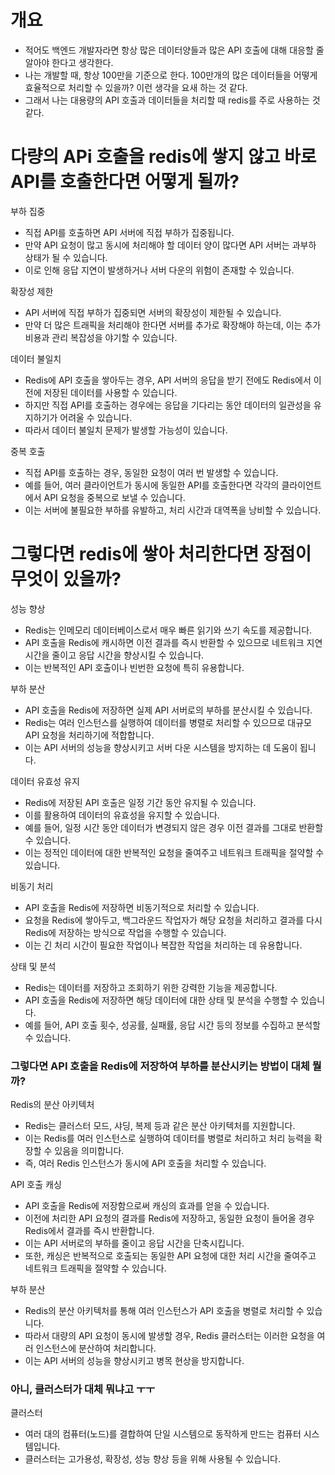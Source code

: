 

# 개요
- 적어도 백엔드 개발자라면 항상 많은 데이터양들과 많은 API 호출에 대해 대응할 줄 알아야 한다고 생각한다.
- 나는 개발할 때, 항상 100만을 기준으로 한다. 100만개의 많은 데이터들을 어떻게 효율적으로 처리할 수 있을까? 이런 생각을 요새 하는 것 같다.
- 그래서 나는 대용량의 API 호출과 데이터들을 처리할 때 redis를 주로 사용하는 것 같다.


# 다량의 APi 호출을 redis에 쌓지 않고 바로 API를 호출한다면 어떻게 될까?
부하 집중
- 직접 API를 호출하면 API 서버에 직접 부하가 집중됩니다.
- 만약 API 요청이 많고 동시에 처리해야 할 데이터 양이 많다면 API 서버는 과부하 상태가 될 수 있습니다.
- 이로 인해 응답 지연이 발생하거나 서버 다운의 위험이 존재할 수 있습니다.


확장성 제한
- API 서버에 직접 부하가 집중되면 서버의 확장성이 제한될 수 있습니다. 
- 만약 더 많은 트래픽을 처리해야 한다면 서버를 추가로 확장해야 하는데, 이는 추가 비용과 관리 복잡성을 야기할 수 있습니다.


데이터 불일치
- Redis에 API 호출을 쌓아두는 경우, API 서버의 응답을 받기 전에도 Redis에서 이전에 저장된 데이터를 사용할 수 있습니다. 
- 하지만 직접 API를 호출하는 경우에는 응답을 기다리는 동안 데이터의 일관성을 유지하기가 어려울 수 있습니다. 
- 따라서 데이터 불일치 문제가 발생할 가능성이 있습니다.


중복 호출
- 직접 API를 호출하는 경우, 동일한 요청이 여러 번 발생할 수 있습니다. 
- 예를 들어, 여러 클라이언트가 동시에 동일한 API를 호출한다면 각각의 클라이언트에서 API 요청을 중복으로 보낼 수 있습니다.
- 이는 서버에 불필요한 부하를 유발하고, 처리 시간과 대역폭을 낭비할 수 있습니다.


# 그렇다면 redis에 쌓아 처리한다면 장점이 무엇이 있을까?
성능 향상
- Redis는 인메모리 데이터베이스로서 매우 빠른 읽기와 쓰기 속도를 제공합니다.
- API 호출을 Redis에 캐시하면 이전 결과를 즉시 반환할 수 있으므로 네트워크 지연 시간을 줄이고 응답 시간을 향상시킬 수 있습니다. 
- 이는 반복적인 API 호출이나 빈번한 요청에 특히 유용합니다.

부하 분산
- API 호출을 Redis에 저장하면 실제 API 서버로의 부하를 분산시킬 수 있습니다. 
- Redis는 여러 인스턴스를 실행하여 데이터를 병렬로 처리할 수 있으므로 대규모 API 요청을 처리하기에 적합합니다. 
- 이는 API 서버의 성능을 향상시키고 서버 다운 시스템을 방지하는 데 도움이 됩니다.

데이터 유효성 유지
- Redis에 저장된 API 호출은 일정 기간 동안 유지될 수 있습니다.
- 이를 활용하여 데이터의 유효성을 유지할 수 있습니다. 
- 예를 들어, 일정 시간 동안 데이터가 변경되지 않은 경우 이전 결과를 그대로 반환할 수 있습니다.
- 이는 정적인 데이터에 대한 반복적인 요청을 줄여주고 네트워크 트래픽을 절약할 수 있습니다.


비동기 처리
- API 호출을 Redis에 저장하면 비동기적으로 처리할 수 있습니다. 
- 요청을 Redis에 쌓아두고, 백그라운드 작업자가 해당 요청을 처리하고 결과를 다시 Redis에 저장하는 방식으로 작업을 수행할 수 있습니다.
- 이는 긴 처리 시간이 필요한 작업이나 복잡한 작업을 처리하는 데 유용합니다.

상태 및 분석
- Redis는 데이터를 저장하고 조회하기 위한 강력한 기능을 제공합니다.
- API 호출을 Redis에 저장하면 해당 데이터에 대한 상태 및 분석을 수행할 수 있습니다. 
- 예를 들어, API 호출 횟수, 성공률, 실패률, 응답 시간 등의 정보를 수집하고 분석할 수 있습니다.


###  그렇다면 API 호출을 Redis에 저장하여 부하를 분산시키는 방법이 대체 뭘까?
Redis의 분산 아키텍처
- Redis는 클러스터 모드, 샤딩, 복제 등과 같은 분산 아키텍처를 지원합니다.
- 이는 Redis를 여러 인스턴스로 실행하여 데이터를 병렬로 처리하고 처리 능력을 확장할 수 있음을 의미합니다.
- 즉, 여러 Redis 인스턴스가 동시에 API 호출을 처리할 수 있습니다.

API 호출 캐싱
- API 호출을 Redis에 저장함으로써 캐싱의 효과를 얻을 수 있습니다.
- 이전에 처리한 API 요청의 결과를 Redis에 저장하고, 동일한 요청이 들어올 경우 Redis에서 결과를 즉시 반환합니다.
- 이는 API 서버로의 부하를 줄이고 응답 시간을 단축시킵니다.
- 또한, 캐싱은 반복적으로 호출되는 동일한 API 요청에 대한 처리 시간을 줄여주고 네트워크 트래픽을 절약할 수 있습니다.


부하 분산
- Redis의 분산 아키텍처를 통해 여러 인스턴스가 API 호출을 병렬로 처리할 수 있습니다. 
- 따라서 대량의 API 요청이 동시에 발생할 경우, Redis 클러스터는 이러한 요청을 여러 인스턴스에 분산하여 처리합니다. 
- 이는 API 서버의 성능을 향상시키고 병목 현상을 방지합니다.

### 아니, 클러스터가 대체 뭐냐고 ㅜㅜ
클러스터
- 여러 대의 컴퓨터(노드)를 결합하여 단일 시스템으로 동작하게 만드는 컴퓨터 시스템입니다. 
- 클러스터는 고가용성, 확장성, 성능 향상 등을 위해 사용될 수 있습니다. 

